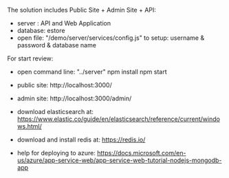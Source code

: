 ﻿The solution includes Public Site + Admin Site + API:
- server  : API and Web Application
- database: estore
- open file: "/demo/server/services/config.js" to setup: username & password & database name

For start review:
- open command line: "../server"
		npm install
		npm start
- public site: http://localhost:3000/
- admin  site: http://localhost:3000/admin/

- download elasticsearch at: https://www.elastic.co/guide/en/elasticsearch/reference/current/windows.html/
- download and install redis at: https://redis.io/
- help for deploying to azure: https://docs.microsoft.com/en-us/azure/app-service-web/app-service-web-tutorial-nodejs-mongodb-app
